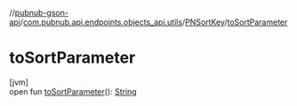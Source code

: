 //[pubnub-gson-api](../../../index.md)/[com.pubnub.api.endpoints.objects_api.utils](../index.md)/[PNSortKey](index.md)/[toSortParameter](to-sort-parameter.md)

# toSortParameter

[jvm]\
open fun [toSortParameter](to-sort-parameter.md)(): [String](https://docs.oracle.com/javase/8/docs/api/java/lang/String.html)
